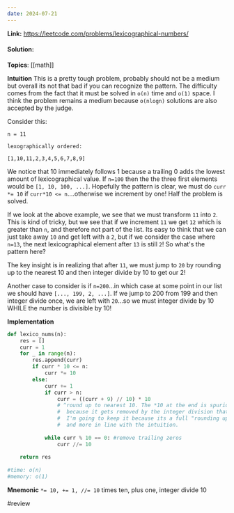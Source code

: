 ```yaml
---
date: 2024-07-21
---
```

**Link:** https://leetcode.com/problems/lexicographical-numbers/
#### Solution:

**Topics**: [[math]]

**Intuition**
This is a pretty tough problem, probably should not be a medium but overall its not that bad if you can recognize the pattern. The difficulty comes from the fact that it must be solved in `o(n)` time and `o(1)` space. I think the problem remains a medium because `o(nlogn)` solutions are also accepted by the judge.

Consider this:

```
n = 11

lexographically ordered:

[1,10,11,2,3,4,5,6,7,8,9]
```

We notice that 10 immediately follows 1 because a trailing 0 adds the lowest amount of lexicographical value. If `n=100` then the the three first elements would be `[1, 10, 100, ...]`. 
Hopefully the pattern is clear, we must do `curr *= 10` if `curr*10 <= n`....otherwise we increment by one! Half the problem is solved.

If we look at the above example, we see that we must transform `11` into `2`. This is kind of tricky, but we see that if we increment `11` we get `12` which is greater than  `n`, and therefore not part of the list. Its easy to think that we can just take away `10` and get left with a `2`, but if we consider the case where `n=13`, the next lexicographical element after `13` is still `2`! So what's the pattern here?

The key insight is in realizing that after `11`, we must jump to `20` by rounding up to the nearest 10 and then integer divide by 10 to get our 2!

Another case to consider is if `n=200`...in which case at some point in our list we should have `[..., 199, 2, ...]`. If we jump to 200 from 199 and then integer divide once, we are left with `20`...so we must integer divide by 10 WHILE the number is divisible by 10!

**Implementation**
```python
def lexico_nums(n):
	res = []
	curr = 1
	for _ in range(n):
		res.append(curr)
		if curr * 10 <= n:
			curr *= 10
		else:
			curr += 1
			if curr > n:
				curr = ((curr + 9) // 10) * 10 
				# ^round up to nearest 10. The *10 at the end is spurious 
				#  because it gets removed by the integer division that follows.
				#  I'm going to keep it because its a full "rounding up" and
				#  and more in line with the intuition. 
			
			while curr % 10 == 0: #remove trailing zeros
				curr //= 10
				
	return res
	
#time: o(n)
#memory: o(1)
```

**Mnemonic**
`*= 10, += 1, //= 10`
times ten, plus one, integer divide 10

#review 


